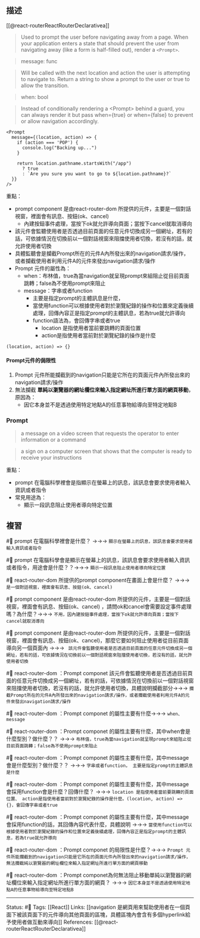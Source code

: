 ## 描述

[[@react-routerReactRouterDeclarativea]]

> Used to prompt the user before navigating away from a page. When your application enters a state that should prevent the user from navigating away (like a form is half-filled out), render a `<Prompt>`.


> message: func

> Will be called with the next location and action the user is attempting to navigate to. Return a string to show a prompt to the user or true to allow the transition.


> when: bool

> Instead of conditionally rendering a \<Prompt\> behind a guard, you can always render it but pass when={true} or when={false} to prevent or allow navigation accordingly.


```
<Prompt
  message={(location, action) => {
    if (action === 'POP') {
      console.log("Backing up...")
    }

    return location.pathname.startsWith("/app")
      ? true
      : `Are you sure you want to go to ${location.pathname}?`
  }}
/>
```



重點：
- prompt component 是由react-router-dom 所提供的元件，主要是一個對話視窗，裡面會有訊息、按鈕(ok、cancel)
	- 內建按鈕事件處理，當按下ok就允許導向頁面；當按下cancel就取消導向
- 該元件會監聽使用者是否透過目前頁面的任意元件切換成另一個網址，若有的話，可依據情況在切換前以一個對話視窗來阻擋使用者切換，若沒有的話，就允許使用者切換
- 具體監聽會是攔截Prompt所在的元件A內所發出來的navigation請求/操作，或者攔截使用者利用元件A的元件來發出navigation請求/操作
- Prompt 元件的屬性為：
	- when：布林值，true為當navigation就呈現prompt來組阻止從目前頁面跳轉；false為不使用prompt來阻止
	- message：字串或者function
		- 主要是指定prompt的主體訊息是什麼，
		- 當使用function可以根據使用者對於瀏覽紀錄的操作和位置來定義後續處理，回傳內容正是指定prompt的主體訊息，若為true就允許導向
		- function語法為，會回傳字串或者true
			- location 是指使用者當前要跳轉的頁面位置
			- action是指使用者當前對於瀏覽紀錄的操作是什麼
```
(location, action) => {} 
```


#### Prompt元件的侷限性
1. Prompt 元件所能攔截到的navigation只能是它所在的頁面元件內所發出來的navigation請求/操作
2. 無法攔截 **單純以瀏覽器的網址欄位來輸入指定網址所進行單方面的網頁移動**，原因為：
	- 因它本身並不是透過使用特定地點A的任意事物給導向至特定地點B


### Prompt

> a message on a video screen that requests the operator to enter information or a command

> a sign on a computer screen that shows that the computer is ready to receive your instructions

重點：
- prompt 在電腦科學裡會是指顯示在螢幕上的訊息，該訊息會要求使用者輸入資訊或者指令
- 常見用途為：
	- 顯示一段訊息阻止使用者導向特定位置
## 複習

#🧠 prompt 在電腦科學裡會是什麼？ ->->-> `顯示在螢幕上的訊息，該訊息會要求使用者輸入資訊或者指令`
<!--SR:!2022-12-27,28,250-->

#🧠 prompt 在電腦科學會是顯示在螢幕上的訊息，該訊息會要求使用者輸入資訊或者指令，用途會是什麼？？->->-> `顯示一段訊息阻止使用者導向特定位置`
<!--SR:!2023-01-07,14,230-->

#🧠 react-router-dom 所提供的prompt component在畫面上會是什麼？  ->->-> `是一個對話視窗，裡面會有訊息、按鈕(ok、cancel)`
<!--SR:!2022-12-25,26,250-->

#🧠 prompt component 是由react-router-dom 所提供的元件，主要是一個對話視窗，裡面會有訊息、按鈕(ok、cancel) ，請問ok和cancel會需要設定事件處理嗎？為什麼？->->-> `不用，因內建按鈕事件處理，當按下ok就允許導向頁面；當按下cancel就取消導向`
<!--SR:!2023-01-12,35,249-->

#🧠 prompt component 是由react-router-dom 所提供的元件，主要是一個對話視窗，裡面會有訊息、按鈕(ok、cancel)，那麼它要如何阻止使用者從目前頁面導向另一個頁面內 ->->-> ` 該元件會監聽使用者是否透過目前頁面的任意元件切換成另一個網址，若有的話，可依據情況在切換前以一個對話視窗來阻擋使用者切換，若沒有的話，就允許使用者切換`
<!--SR:!2022-12-27,28,250-->

#🧠 react-router-dom ：Prompt componet 該元件會監聽使用者是否透過目前頁面的任意元件切換成另一個網址，若有的話，可依據情況在切換前以一個對話視窗來阻擋使用者切換，若沒有的話，就允許使用者切換，具體說明攔截部分->->-> `攔截Prompt所在的元件A內所發出來的navigation請求/操作，或者攔截使用者利用元件A的元件來發出navigation請求/操作`
<!--SR:!2023-01-03,29,230-->

#🧠 react-router-dom ：Prompt componet 的屬性主要有什麼->->-> `when、message`
<!--SR:!2023-01-27,45,249-->

#🧠 react-router-dom ：Prompt componet 的屬性主要有什麼，其中when會是什麼型別？做什麼？？ ->->-> `布林值，true為當navigation就呈現prompt來組阻止從目前頁面跳轉；false為不使用prompt來阻止`
<!--SR:!2023-01-28,47,250-->


#🧠 react-router-dom ：Prompt componet 的屬性主要有什麼，其中message會是什麼型別？做什麼？？  ->->-> `字串或者function， 主要是指定prompt的主體訊息是什麼`
<!--SR:!2022-12-26,27,250-->

#🧠 react-router-dom ：Prompt componet 的屬性主要有什麼，其中message會採用function會是什麼？回傳什麼？ ->->-> ` location 是指使用者當前要跳轉的頁面位置、 action是指使用者當前對於瀏覽紀錄的操作是什麼。(location, action) => {}，會回傳字串或者true `
<!--SR:!2023-02-27,66,250-->

#🧠 react-router-dom ：Prompt componet 的屬性主要有什麼，其中message會採用function的話，其回傳內容代表什麼，具體說明 ->->-> `當使用function可以根據使用者對於瀏覽紀錄的操作和位置來定義後續處理，回傳內容正是指定prompt的主體訊息，若為true就允許導向`
<!--SR:!2023-01-24,44,249-->



#🧠 react-router-dom ：Prompt componet 的局限性是什麼？->->-> `Prompt 元件所能攔截到的navigation只能是它所在的頁面元件內所發出來的navigation請求/操作，無法攔截純以瀏覽器的網址欄位來輸入指定網址所進行單方面的網頁移動`
<!--SR:!2023-01-14,35,230-->

#🧠 react-router-dom ：Prompt componet為何無法阻止移動單純以瀏覽器的網址欄位來輸入指定網址所進行單方面的網頁？ ->->-> `因它本身並不是透過使用特定地點A的任意事物給導向至特定地點B`
<!--SR:!2023-01-25,44,249-->

---
Status: #🌱 
Tags:
[[React]]
Links:
[[navigation 是網頁用來幫助使用者在一個頁面下被該頁面下的元件導向其他頁面的區塊，具體區塊內會含有多個hyperlink給予使用者做互動來導向]]
References:
[[@react-routerReactRouterDeclarativea]]